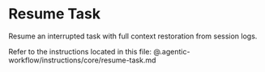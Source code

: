 # Resume Task

Resume an interrupted task with full context restoration from session logs.

Refer to the instructions located in this file:
@.agentic-workflow/instructions/core/resume-task.md